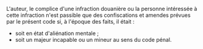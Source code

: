 L'auteur, le complice d'une infraction douanière ou la
personne intéressée à cette infraction n'est passible que des
confiscations et amendes prévues par
le présent code si, à l'époque des
faits, il était :
- soit en état d'aliénation mentale ;
- soit un majeur incapable ou un mineur au sens du code pénal.